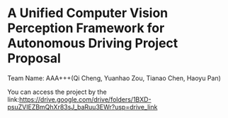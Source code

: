 <h1>A Unified Computer Vision Perception Framework for Autonomous Driving Project Proposal</h1>
Team Name: AAA+++(Qi Cheng, Yuanhao Zou, Tianao Chen, Haoyu Pan)


You can access the project by the link:https://drive.google.com/drive/folders/1BXD-psuZVIEZBmQhXr83sJ_baRuu3EWr?usp=drive_link
